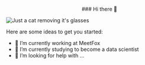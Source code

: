 <p style="text-align: center;">
  ### Hi there 👋

  ![Just a cat removing it's glasses](https://media.giphy.com/media/1HKaikaFqDt7i/giphy.gif)

  Here are some ideas to get you started:

  - 🔭 I’m currently working at MeetFox
  - 🌱 I’m currently studying to become a data scientist 
  - 🤔 I’m looking for help with ...
 </p>
